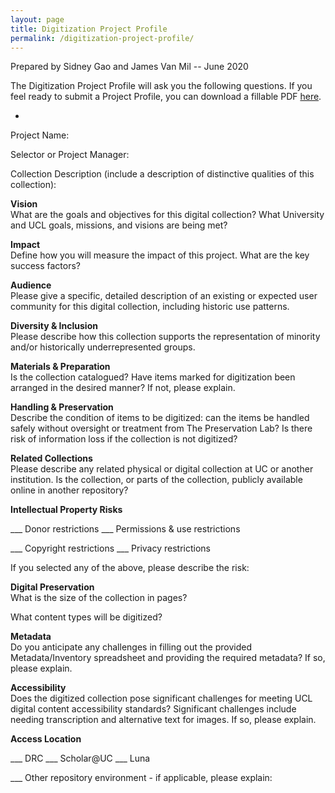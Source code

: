 ```yaml
---
layout: page
title: Digitization Project Profile
permalink: /digitization-project-profile/
---
```


Prepared by Sidney Gao and James Van Mil -- June 2020

The Digitization Project Profile will ask you the following questions.
If you feel ready to submit a Project Profile, you can download a fillable
PDF [here](https://uclibs.github.io/digitization-workflow/assets/digitization-project-profile-for-selection.docx).

-

Project Name:

Selector or Project Manager:

Collection Description (include a description of distinctive qualities
of this collection):  

**Vision**  
What are the goals and objectives for this digital collection? What
University and UCL goals, missions, and visions are being met?

**Impact**  
Define how you will measure the impact of this project. What are the key
success factors?

**Audience**  
Please give a specific, detailed description of an existing or expected
user community for this digital collection, including historic use
patterns.

**Diversity & Inclusion**  
Please describe how this collection supports the representation of
minority and/or historically underrepresented groups.

**Materials & Preparation**  
Is the collection catalogued? Have items marked for digitization been
arranged in the desired manner? If not, please explain.

**Handling & Preservation**  
Describe the condition of items to be digitized: can the items be
handled safely without oversight or treatment from The Preservation Lab?
Is there risk of information loss if the collection is not digitized?

**Related Collections**  
Please describe any related physical or digital collection at UC or
another institution. Is the collection, or parts of the collection,
publicly available online in another repository?

**Intellectual Property Risks**

\_\_\_ Donor restrictions \_\_\_ Permissions & use restrictions

\_\_\_ Copyright restrictions \_\_\_ Privacy restrictions

If you selected any of the above, please describe the risk:

**Digital Preservation**  
What is the size of the collection in pages?

What content types will be digitized?

**Metadata**  
Do you anticipate any challenges in filling out the provided
Metadata/Inventory spreadsheet and providing the required metadata? If
so, please explain.

**Accessibility**  
Does the digitized collection pose significant challenges for meeting
UCL digital content accessibility standards? Significant challenges
include needing transcription and alternative text for images. If so,
please explain.

**Access Location**

\_\_\_ DRC \_\_\_ Scholar@UC \_\_\_ Luna

\_\_\_ Other repository environment - if applicable, please explain:
